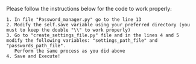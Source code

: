 Please follow the instructions below for the code to work properly:

	1. In file "Password_manager.py" go to the line 13
	2. Modify the self.save variable using your preferred directory (you must to keep the double "\\" to work properly)
	3. Go to "create_settings_file.py" file and in the lines 4 and 5 modify the following variables: "settings_path_file" and "passwords_path_file".
	   Perform the same process as you did above
	4. Save and Execute!
